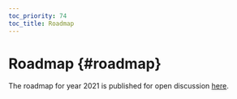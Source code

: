 ```yaml
---
toc_priority: 74
toc_title: Roadmap
---
```


# Roadmap {#roadmap}

The roadmap for year 2021 is published for open discussion [here](https://github.com/ClickHouse/ClickHouse/issues/17623).


